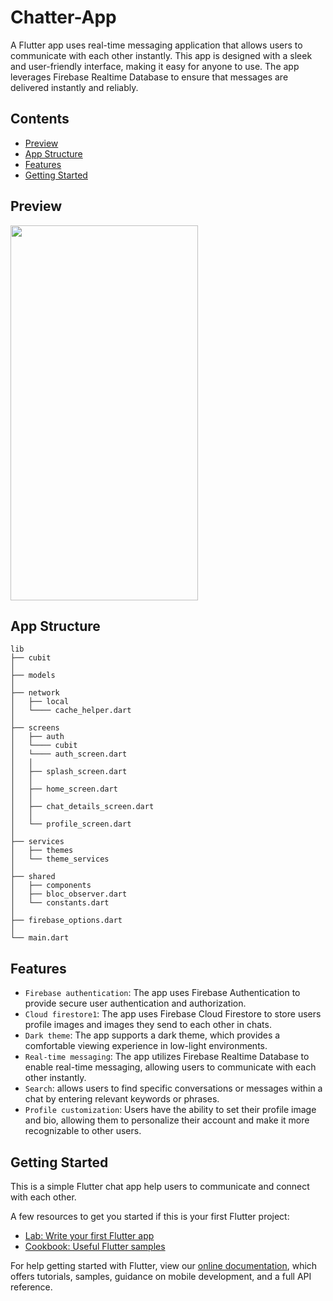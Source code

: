 # Chatter-App
A Flutter app uses real-time messaging application that allows users to communicate with each other instantly. This app is designed with a sleek and user-friendly interface, making it easy for anyone to use. The app leverages Firebase Realtime Database to ensure that messages are delivered instantly and reliably.

## Contents

- [Preview](#preview)
- [App Structure](#app-structure)
- [Features](#features)
- [Getting Started](#getting-started)

## Preview

<div style="display: flex" > 
  <img style="display: inline-block" src="https://github.com/ahmedghaly15/Chatter-App/assets/108659381/eac2ed51-5406-4b84-b44c-045d65b053f7" width= "300" height = "600"/>
  
</div>

## App Structure

```
lib 
├── cubit
│
├── models
│
├── network
│   ├── local
│   └──── cache_helper.dart
│
├── screens
│   ├── auth 
│   └──── cubit
│   └──── auth_screen.dart
│   │
│   ├── splash_screen.dart
│   │
│   ├── home_screen.dart
│   │
│   ├── chat_details_screen.dart
│   │
│   └── profile_screen.dart
│
├── services
│   ├── themes
│   └── theme_services
│
├── shared
│   ├── components
│   ├── bloc_observer.dart
│   └── constants.dart
│
├── firebase_options.dart
│
└── main.dart

```

## Features
- `Firebase authentication`: The app uses Firebase Authentication to provide secure user authentication and authorization.
- `Cloud firestore1`: The app uses Firebase Cloud Firestore to store users profile images and images they send to each other in chats.
- `Dark theme`: The app supports a dark theme, which provides a comfortable viewing experience in low-light environments.
- `Real-time messaging`: The app utilizes Firebase Realtime Database to enable real-time messaging, allowing users to communicate with each other instantly.
- `Search`: allows users to find specific conversations or messages within a chat by entering relevant keywords or phrases.
- `Profile customization`: Users have the ability to set their profile image and bio, allowing them to personalize their account and make it more recognizable to other users.

## Getting Started

This is a simple Flutter chat app help users to communicate and connect with each other.

A few resources to get you started if this is your first Flutter project:

- [Lab: Write your first Flutter app](https://flutter.dev/docs/get-started/codelab)
- [Cookbook: Useful Flutter samples](https://flutter.dev/docs/cookbook)

For help getting started with Flutter, view our
[online documentation](https://flutter.dev/docs), which offers tutorials,
samples, guidance on mobile development, and a full API reference.
